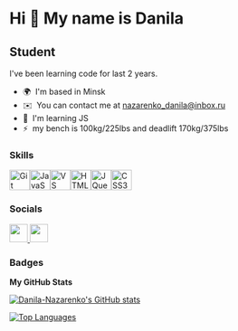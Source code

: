 Hi 👋 My name is Danila
=======================

Student
-------

I've been learning code for last 2 years.

* 🌍  I'm based in Minsk
* ✉️  You can contact me at [nazarenko\_danila@inbox.ru](mailto:nazarenko_danila@inbox.ru)
* 🧠  I'm learning JS
* ⚡  my bench is 100kg/225lbs and deadlift 170kg/375lbs

### Skills


<p align="left">
<a href="https://git-scm.com/" target="_blank" rel="noreferrer"><img src="https://raw.githubusercontent.com/danielcranney/readme-generator/main/public/icons/skills/git-colored.svg" width="36" height="36" alt="Git" /></a><a href="https://developer.mozilla.org/en-US/docs/Web/JavaScript" target="_blank" rel="noreferrer"><img src="https://raw.githubusercontent.com/danielcranney/readme-generator/main/public/icons/skills/javascript-colored.svg" width="36" height="36" alt="JavaScript" /></a><a href="https://www.visualstudiocode.com" target="_blank" rel="noreferrer"><img src="https://raw.githubusercontent.com/danielcranney/readme-generator/main/public/icons/skills/visualstudiocode.svg" width="36" height="36" alt="VS Code" /></a><a href="https://developer.mozilla.org/en-US/docs/Glossary/HTML5" target="_blank" rel="noreferrer"><img src="https://raw.githubusercontent.com/danielcranney/readme-generator/main/public/icons/skills/html5-colored.svg" width="36" height="36" alt="HTML5" /></a><a href="https://jquery.com/" target="_blank" rel="noreferrer"><img src="https://raw.githubusercontent.com/danielcranney/readme-generator/main/public/icons/skills/jquery-colored.svg" width="36" height="36" alt="JQuery" /></a><a href="https://www.w3.org/TR/CSS/#css" target="_blank" rel="noreferrer"><img src="https://raw.githubusercontent.com/danielcranney/readme-generator/main/public/icons/skills/css3-colored.svg" width="36" height="36" alt="CSS3" /></a>
</p>


### Socials

<p align="left"> <a href="https://www.github.com/Danila-Nazarenko" target="_blank" rel="noreferrer"> <picture> <source media="(prefers-color-scheme: dark)" srcset="https://raw.githubusercontent.com/danielcranney/readme-generator/main/public/icons/socials/github-dark.svg" /> <source media="(prefers-color-scheme: light)" srcset="https://raw.githubusercontent.com/danielcranney/readme-generator/main/public/icons/socials/github.svg" /> <img src="https://raw.githubusercontent.com/danielcranney/readme-generator/main/public/icons/socials/github.svg" width="32" height="32" /> </picture> </a> <a href="http://www.instagram.com/danila_nazarenko_" target="_blank" rel="noreferrer"> <picture> <source media="(prefers-color-scheme: dark)" srcset="undefined" /> <source media="(prefers-color-scheme: light)" srcset="https://raw.githubusercontent.com/danielcranney/readme-generator/main/public/icons/socials/instagram.svg" /> <img src="https://raw.githubusercontent.com/danielcranney/readme-generator/main/public/icons/socials/instagram.svg" width="32" height="32" /> </picture> </a></p>

### Badges

<b>My GitHub Stats</b>

<a href="http://www.github.com/Danila-Nazarenko"><img src="https://github-readme-stats.vercel.app/api?username=Danila-Nazarenko&show_icons=true&hide=&count_private=true&title_color=3382ed&text_color=3382ed&icon_color=a855f7&bg_color=ffffff&hide_border=true&show_icons=true" alt="Danila-Nazarenko's GitHub stats" /></a>

<a href="https://github.com/Danila-Nazarenko" align="left"><img src="https://github-readme-stats.vercel.app/api/top-langs/?username=Danila-Nazarenko&langs_count=10&title_color=3382ed&text_color=3382ed&icon_color=a855f7&bg_color=ffffff&hide_border=true&locale=en&custom_title=Top%20%Languages" alt="Top Languages" /></a>

